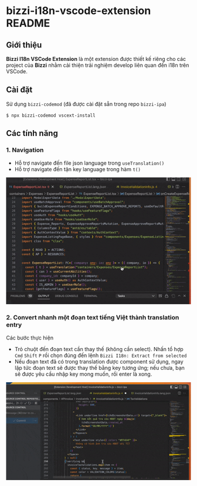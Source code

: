 # bizzi-i18n-vscode-extension README

## Giới thiệu

**Bizzi I18n VSCode Extension** là một extension được thiết kế riêng cho các project của **Bizzi** nhằm cải thiện trải nghiệm develop liên quan đến i18n trên VSCode.

## Cài đặt

Sử dụng `bizzi-codemod` (đã được cài đặt sẵn trong repo `bizzi-ipa`)

```
$ npx bizzi-codemod vscext-install
```

## Các tính năng

### 1. Navigation

- Hỗ trợ navigate đến file json language trong `useTranslation()`
- Hỗ trợ navigate đến tận key language trong hàm `t()`

![navigation](resources/screenrecord-navigate.gif)

### 2. Convert nhanh một đoạn text tiếng Việt thành translation entry

Các bước thực hiện

- Trỏ chuột đến đoạn text cần thay thế (không cần select). Nhấn tổ hợp `Cmd` `Shift` `P` rồi chọn đúng đến lệnh `Bizzi I18n: Extract from selected`
- Nếu đoạn text đã có trong translation được component sử dụng, ngay lập tức đoạn text sẽ được thay thế bằng key tương ứng; nếu chưa, bạn sẽ được yêu cầu nhập key mong muốn, rồi enter là xong.

![extract](resources/screenrecord-extract.gif)

